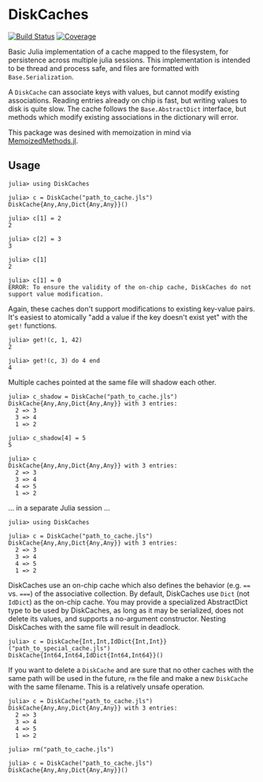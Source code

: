# DiskCaches

<!---
[![Stable](https://img.shields.io/badge/docs-stable-blue.svg)](https://peterahrens.github.io/DiskCaches.jl/stable)
[![Dev](https://img.shields.io/badge/docs-dev-blue.svg)](https://peterahrens.github.io/DiskCaches.jl/dev)
--->
[![Build Status](https://github.com/peterahrens/DiskCaches.jl/workflows/CI/badge.svg)](https://github.com/peterahrens/DiskCaches.jl/actions)
[![Coverage](https://codecov.io/gh/peterahrens/DiskCaches.jl/branch/master/graph/badge.svg)](https://codecov.io/gh/peterahrens/DiskCaches.jl)

Basic Julia implementation of a cache mapped to the filesystem, for persistence across multiple julia sessions. This implementation is intended to be thread and process safe, and files are formatted with `Base.Serialization`.

A `DiskCache` can associate keys with values, but cannot modify existing associations. Reading entries already on chip is fast, but writing values to disk is quite slow. The cache follows the `Base.AbstractDict` interface, but methods which modify existing associations in the dictionary will error.

This package was desined with memoization in mind via [MemoizedMethods.jl](https://github.com/peterahrens/MemoizedMethods.jl).

## Usage

```julia-repl
julia> using DiskCaches

julia> c = DiskCache("path_to_cache.jls")
DiskCache{Any,Any,Dict{Any,Any}}()

julia> c[1] = 2
2

julia> c[2] = 3
3

julia> c[1]
2

julia> c[1] = 0
ERROR: To ensure the validity of the on-chip cache, DiskCaches do not support value modification.
```

Again, these caches don't support modifications to existing key-value pairs. It's easiest to atomically "add a value if the key doesn't exist yet" with the `get!` functions.

```julia-repl
julia> get!(c, 1, 42)
2

julia> get!(c, 3) do 4 end
4
```

Multiple caches pointed at the same file will shadow each other.

```
julia> c_shadow = DiskCache("path_to_cache.jls")
DiskCache{Any,Any,Dict{Any,Any}} with 3 entries:
  2 => 3
  3 => 4
  1 => 2

julia> c_shadow[4] = 5
5

julia> c
DiskCache{Any,Any,Dict{Any,Any}} with 3 entries:
  2 => 3
  3 => 4
  4 => 5
  1 => 2
```

... in a separate Julia session ...

```julia-repl
julia> using DiskCaches

julia> c = DiskCache("path_to_cache.jls")
DiskCache{Any,Any,Dict{Any,Any}} with 3 entries:
  2 => 3
  3 => 4
  4 => 5
  1 => 2
```

DiskCaches use an on-chip cache which also defines the behavior (e.g. `==` vs. `===`) of the associative collection. By default, DiskCaches use `Dict` (not `IdDict`) as the on-chip cache. You may provide a specialized AbstractDict type to be used by DiskCaches, as long as it may be serialized, does not delete its values, and supports a no-argument constructor. Nesting DiskCaches with the same file will result in deadlock.

```julia-repl
julia> c = DiskCache{Int,Int,IdDict{Int,Int}}("path_to_special_cache.jls")
DiskCache{Int64,Int64,IdDict{Int64,Int64}}()
```

If you want to delete a `DiskCache` and are sure that no other caches with the same path will be used in the future, `rm` the file and make a new `DiskCache` with the same filename. This is a relatively unsafe operation.

```
julia> c = DiskCache("path_to_cache.jls")
DiskCache{Any,Any,Dict{Any,Any}} with 3 entries:
  2 => 3
  3 => 4
  4 => 5
  1 => 2

julia> rm("path_to_cache.jls")

julia> c = DiskCache("path_to_cache.jls")
DiskCache{Any,Any,Dict{Any,Any}}()
```